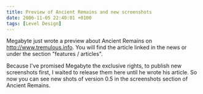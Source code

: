 ```yaml
---
title: Preview of Ancient Remains and new screenshots
date: 2006-11-05 22:40:01 +0100
tags: [Level Design]
---
```


Megabyte just wrote a preview about Ancient Remains on http://www.tremulous.info. You will find the article linked in the news or under the section "features / articles".

Because I've promised Megabyte the exclusive rights, to publish new screenshots first, I waited to release them here until he wrote his article. So now you can see new shots of version 0.5 in the screenshots section of Ancient Remains.